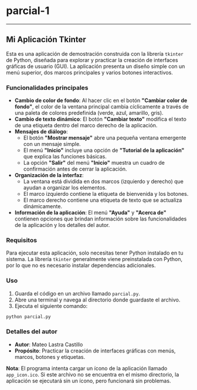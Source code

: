 # parcial-1

-----

## Mi Aplicación Tkinter

Esta es una aplicación de demostración construida con la librería `tkinter` de Python, diseñada para explorar y practicar la creación de interfaces gráficas de usuario (GUI). La aplicación presenta un diseño simple con un menú superior, dos marcos principales y varios botones interactivos.

### Funcionalidades principales

  * **Cambio de color de fondo**: Al hacer clic en el botón **"Cambiar color de fondo"**, el color de la ventana principal cambia cíclicamente a través de una paleta de colores predefinida (verde, azul, amarillo, gris).
  * **Cambio de texto dinámico**: El botón **"Cambiar texto"** modifica el texto de una etiqueta dentro del marco derecho de la aplicación.
  * **Mensajes de diálogo**:
      * El botón **"Mostrar mensaje"** abre una pequeña ventana emergente con un mensaje simple.
      * El menú **"Inicio"** incluye una opción de **"Tutorial de la aplicación"** que explica las funciones básicas.
      * La opción **"Salir"** del menú **"Inicio"** muestra un cuadro de confirmación antes de cerrar la aplicación.
  * **Organización de la interfaz**:
      * La ventana está dividida en dos marcos (izquierdo y derecho) que ayudan a organizar los elementos.
      * El marco izquierdo contiene la etiqueta de bienvenida y los botones.
      * El marco derecho contiene una etiqueta de texto que se actualiza dinámicamente.
  * **Información de la aplicación**: El menú **"Ayuda"** y **"Acerca de"** contienen opciones que brindan información sobre las funcionalidades de la aplicación y los detalles del autor.

### Requisitos

Para ejecutar esta aplicación, solo necesitas tener Python instalado en tu sistema. La librería `tkinter` generalmente viene preinstalada con Python, por lo que no es necesario instalar dependencias adicionales.

### Uso

1.  Guarda el código en un archivo llamado `parcial.py`.
2.  Abre una terminal y navega al directorio donde guardaste el archivo.
3.  Ejecuta el siguiente comando:

<!-- end list -->

```bash
python parcial.py
```

### Detalles del autor

  * **Autor**: Mateo Lastra Castillo
  * **Propósito**: Practicar la creación de interfaces gráficas con menús, marcos, botones y etiquetas.

**Nota**: El programa intenta cargar un ícono de la aplicación llamado `app_icon.ico`. Si este archivo no se encuentra en el mismo directorio, la aplicación se ejecutará sin un ícono, pero funcionará sin problemas.
